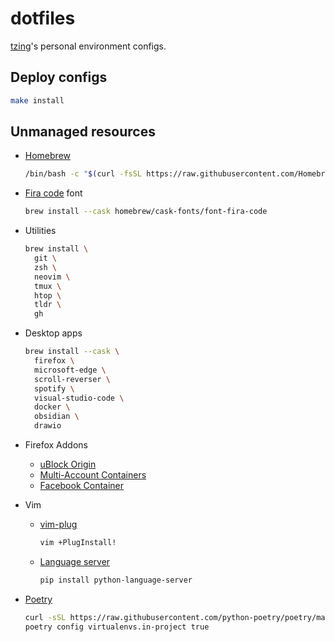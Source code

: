# dotfiles

[tzing](https://github.com/tzing)'s personal environment configs.


## Deploy configs

```bash
make install
```


## Unmanaged resources

* [Homebrew](https://brew.sh/)

  ```bash
  /bin/bash -c "$(curl -fsSL https://raw.githubusercontent.com/Homebrew/install/HEAD/install.sh)"
  ```

* [Fira code](https://github.com/tonsky/FiraCode) font

    ```bash
    brew install --cask homebrew/cask-fonts/font-fira-code
    ```

* Utilities

  ```bash
  brew install \
    git \
    zsh \
    neovim \
    tmux \
    htop \
    tldr \
    gh
  ```

* Desktop apps

  ```bash
  brew install --cask \
    firefox \
    microsoft-edge \
    scroll-reverser \
    spotify \
    visual-studio-code \
    docker \
    obsidian \
    drawio
  ```

* Firefox Addons

  * [uBlock Origin](https://addons.mozilla.org/zh-TW/firefox/addon/ublock-origin/)
  * [Multi-Account Containers](https://addons.mozilla.org/zh-TW/firefox/addon/multi-account-containers/)
  * [Facebook Container](https://addons.mozilla.org/zh-TW/firefox/addon/facebook-container/)

* Vim

  * [vim-plug](https://github.com/junegunn/vim-plug)

    ```bash
    vim +PlugInstall!
    ```

  * [Language server](https://github.com/prabirshrestha/vim-lsp/wiki/Servers)

    ```bash
    pip install python-language-server
    ```

* [Poetry](https://github.com/python-poetry/poetry)

  ```bash
  curl -sSL https://raw.githubusercontent.com/python-poetry/poetry/master/get-poetry.py | python -
  poetry config virtualenvs.in-project true
  ```
